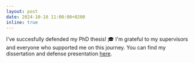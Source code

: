 ```yaml
---
layout: post
date: 2024-10-16 11:00:00+0200
inline: true
---
```


I've succesfully defended my PhD thesis! 🎓 I'm grateful to my supervisors and everyone who supported me on this journey. You can find my dissertation and defense presentation [here](https://github.com/stanmart/phd-thesis).
